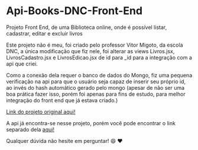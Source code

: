 # Api-Books-DNC-Front-End
Projeto Front End, de uma Biblioteca online, onde é possível listar, cadastrar, editar e excluir livros

Este projeto não é meu, foi criado pelo professor Vitor Migoto, da escola DNC, a única modificação que fiz nele, foi alterar as views Livros.jsx, LivrosCadastro.jsx e LivrosEdicao.jsx de id para _id para a integração com a api que criei.

Como a conexão dela requer o banco de dados do Mongo, fiz uma pequena verificação na api para que o usuário seja capaz de inserir seu próprio id, ao invés do hash automático gerado pelo mongo (apesar de não ser uma boa prática fazer isso, porém foi apenas para fins de estudo, para melhor integração do front end que já estava criado.)

[Link do projeto original aqui!](https://github.com/vitormigoto/projeto-react-dnc)

A api já encontra-se nesse projeto, porém você pode encontrar o link separado dela [aqui!](https://github.com/danibenfica/Api-Books-DNC)

Qualquer dúvida não hesite em perguntar! :smile: :heart:
